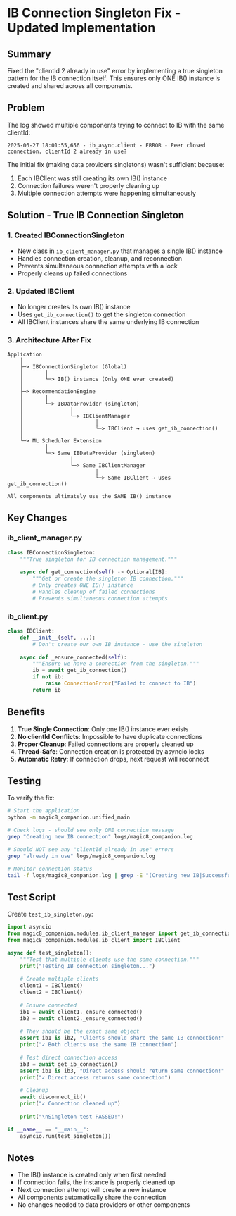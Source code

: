 # IB Connection Singleton Fix - Updated Implementation

## Summary

Fixed the "clientId 2 already in use" error by implementing a true singleton pattern for the IB connection itself. This ensures only ONE IB() instance is created and shared across all components.

## Problem

The log showed multiple components trying to connect to IB with the same clientId:
```
2025-06-27 18:01:55,656 - ib_async.client - ERROR - Peer closed connection. clientId 2 already in use?
```

The initial fix (making data providers singletons) wasn't sufficient because:
1. Each IBClient was still creating its own IB() instance
2. Connection failures weren't properly cleaning up
3. Multiple connection attempts were happening simultaneously

## Solution - True IB Connection Singleton

### 1. Created IBConnectionSingleton
- New class in `ib_client_manager.py` that manages a single IB() instance
- Handles connection creation, cleanup, and reconnection
- Prevents simultaneous connection attempts with a lock
- Properly cleans up failed connections

### 2. Updated IBClient
- No longer creates its own IB() instance
- Uses `get_ib_connection()` to get the singleton connection
- All IBClient instances share the same underlying IB connection

### 3. Architecture After Fix

```
Application
    │
    ├─> IBConnectionSingleton (Global)
    │       │
    │       └─> IB() instance (Only ONE ever created)
    │
    ├─> RecommendationEngine
    │       │
    │       └─> IBDataProvider (singleton)
    │               │
    │               └─> IBClientManager
    │                       │
    │                       └─> IBClient → uses get_ib_connection()
    │
    └─> ML Scheduler Extension
            │
            └─> Same IBDataProvider (singleton)
                    │
                    └─> Same IBClientManager
                            │
                            └─> Same IBClient → uses get_ib_connection()

All components ultimately use the SAME IB() instance
```

## Key Changes

### ib_client_manager.py
```python
class IBConnectionSingleton:
    """True singleton for IB connection management."""
    
    async def get_connection(self) -> Optional[IB]:
        """Get or create the singleton IB connection."""
        # Only creates ONE IB() instance
        # Handles cleanup of failed connections
        # Prevents simultaneous connection attempts
```

### ib_client.py
```python
class IBClient:
    def __init__(self, ...):
        # Don't create our own IB instance - use the singleton
        
    async def _ensure_connected(self):
        """Ensure we have a connection from the singleton."""
        ib = await get_ib_connection()
        if not ib:
            raise ConnectionError("Failed to connect to IB")
        return ib
```

## Benefits

1. **True Single Connection**: Only one IB() instance ever exists
2. **No clientId Conflicts**: Impossible to have duplicate connections
3. **Proper Cleanup**: Failed connections are properly cleaned up
4. **Thread-Safe**: Connection creation is protected by asyncio locks
5. **Automatic Retry**: If connection drops, next request will reconnect

## Testing

To verify the fix:

```bash
# Start the application
python -m magic8_companion.unified_main

# Check logs - should see only ONE connection message
grep "Creating new IB connection" logs/magic8_companion.log

# Should NOT see any "clientId already in use" errors
grep "already in use" logs/magic8_companion.log

# Monitor connection status
tail -f logs/magic8_companion.log | grep -E "(Creating new IB|Successfully connected|Disconnecting)"
```

## Test Script

Create `test_ib_singleton.py`:

```python
import asyncio
from magic8_companion.modules.ib_client_manager import get_ib_connection, disconnect_ib
from magic8_companion.modules.ib_client import IBClient

async def test_singleton():
    """Test that multiple clients use the same connection."""
    print("Testing IB connection singleton...")
    
    # Create multiple clients
    client1 = IBClient()
    client2 = IBClient()
    
    # Ensure connected
    ib1 = await client1._ensure_connected()
    ib2 = await client2._ensure_connected()
    
    # They should be the exact same object
    assert ib1 is ib2, "Clients should share the same IB connection!"
    print("✓ Both clients use the same IB connection")
    
    # Test direct connection access
    ib3 = await get_ib_connection()
    assert ib1 is ib3, "Direct access should return same connection!"
    print("✓ Direct access returns same connection")
    
    # Cleanup
    await disconnect_ib()
    print("✓ Connection cleaned up")
    
    print("\nSingleton test PASSED!")

if __name__ == "__main__":
    asyncio.run(test_singleton())
```

## Notes

- The IB() instance is created only when first needed
- If connection fails, the instance is properly cleaned up
- Next connection attempt will create a new instance
- All components automatically share the connection
- No changes needed to data providers or other components
